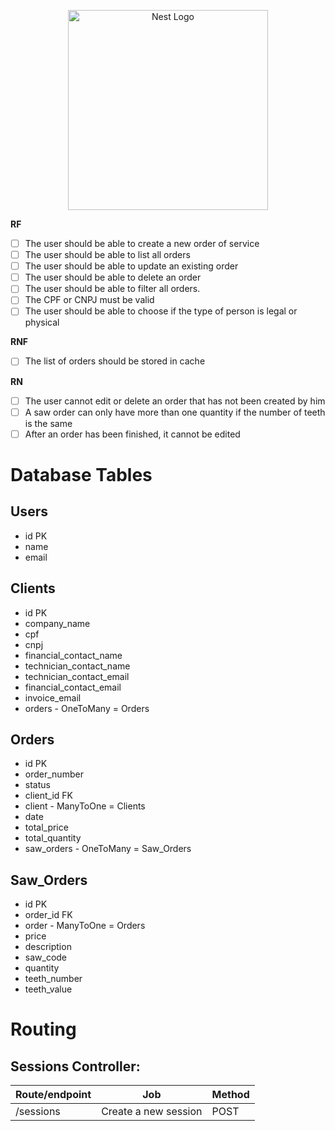 <p align="center">
  <a href="http://nestjs.com/" target="blank"><img src="https://nestjs.com/img/logo_text.svg" width="320" alt="Nest Logo" /></a>
</p>

**RF**

- [ ] The user should be able to create a new order of service
- [ ] The user should be able to list all orders
- [ ] The user should be able to update an existing order
- [ ] The user should be able to delete an order
- [ ] The user should be able to filter all orders.
- [ ] The CPF or CNPJ must be valid
- [ ] The user should be able to choose if the type of person is legal or physical

**RNF**

- [ ] The list of orders should be stored in cache

**RN**

- [ ] The user cannot edit or delete an order that has not been created by him
- [ ] A saw order can only have more than one quantity if the number of teeth is the same
- [ ] After an order has been finished, it cannot be edited

# Database Tables

## Users

- id PK
- name
- email

## Clients

- id PK
- company_name
- cpf
- cnpj
- financial_contact_name
- technician_contact_name
- technician_contact_email
- financial_contact_email
- invoice_email
- orders - OneToMany = Orders

## Orders

- id PK
- order_number
- status
- client_id FK
- client - ManyToOne = Clients
- date
- total_price
- total_quantity
- saw_orders - OneToMany = Saw_Orders

## Saw_Orders

- id PK
- order_id FK
- order - ManyToOne = Orders
- price
- description
- saw_code
- quantity
- teeth_number
- teeth_value

# Routing

## Sessions Controller:

| Route/endpoint | Job                  | Method |
| -------------- | -------------------- | ------ |
| /sessions      | Create a new session | POST   |
